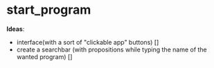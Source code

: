 # start_program

__**Ideas**__: 
  - interface(with a sort of "clickable app" buttons)  []
  - create a searchbar (with propositions while typing the name of the wanted program) []
